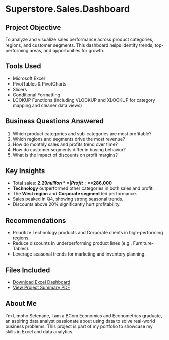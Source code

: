 # Superstore.Sales.Dashboard
## Project Objective
To analyze and visualize sales performance across product categories, regions, and customer segments. This dashboard helps identify trends, top-performing areas, and opportunities for growth.
## Tools Used
- Microsoft Excel
- PivotTables & PivotCharts
- Slicers
- Conditional Formatting
- LOOKUP Functions (including VLOOKUP and XLOOKUP for category mapping and cleaner data views)
## Business Questions Answered
1. Which product categories and sub-categories are most profitable?
2. Which regions and segments drive the most revenue?
3. How do monthly sales and profits trend over time?
4. How do customer segments differ in buying behavior?
5. What is the impact of discounts on profit margins?
## Key Insights
- Total sales: **$2.29 million** | Profit: **$286,000**
- **Technology** outperformed other categories in both sales and profit.
- The **West region** and **Corporate segment** led performance.
- Sales peaked in Q4, showing strong seasonal trends.
- Discounts above 20% significantly hurt profitability.
## Recommendations
- Prioritize Technology products and Corporate clients in high-performing regions.
- Reduce discounts in underperforming product lines (e.g., Furniture-Tables).
- Leverage seasonal trends for marketing and inventory planning.
## Files Included
-  [Download Excel Dashboard](https://github.com/Limpho26/Superstore.Sales.Dashboard/raw/main/Superstore_Sales_Dashboard.xlsx)  
-  [View Project Summary PDF](https://github.com/Limpho26/Superstore.Sales.Dashboard/raw/main/Superstore_Sales_Dashboard_Project_Summary.pdf)
## About Me
I'm Limpho Setenane, I am a BCom Economics and Econometrics graduate, an aspiring data analyst passionate about using data to solve real-world business problems. This project is part of my portfolio to showcase my skills in Excel and data analytics.
